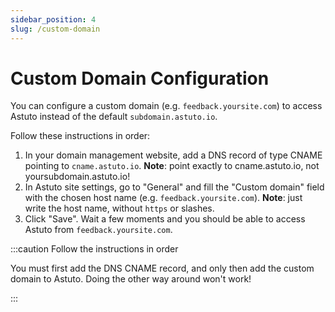 ```yaml
---
sidebar_position: 4
slug: /custom-domain
---
```


# Custom Domain Configuration

You can configure a custom domain (e.g. `feedback.yoursite.com`) to access Astuto instead of the default `subdomain.astuto.io`.

Follow these instructions in order:

1. In your domain management website, add a DNS record of type CNAME pointing to `cname.astuto.io`. **Note**: point exactly to cname.astuto.io, not yoursubdomain.astuto.io!
2. In Astuto site settings, go to "General" and fill the "Custom domain" field with the chosen host name (e.g. `feedback.yoursite.com`). **Note**: just write the host name, without `https` or slashes.
3. Click "Save". Wait a few moments and you should be able to access Astuto from `feedback.yoursite.com`.

:::caution Follow the instructions in order

You must first add the DNS CNAME record, and only then add the custom domain to Astuto. Doing the other way around won't work!

:::